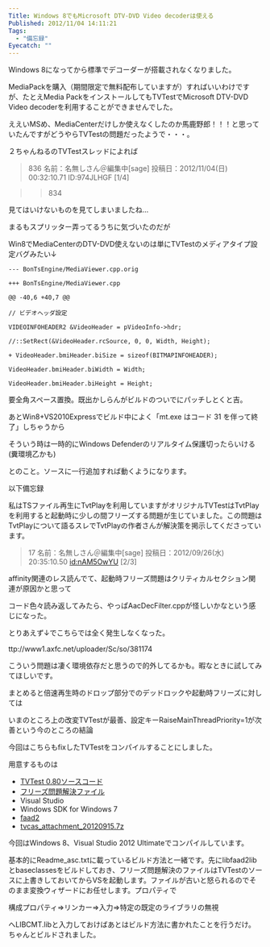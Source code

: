 ```yaml
---
Title: Windows 8でもMicrosoft DTV-DVD Video decoderは使える
Published: 2012/11/04 14:11:21
Tags:
  - "備忘録"
Eyecatch: ""
---
```

Windows 8になってから標準でデコーダーが搭載されなくなりました。

MediaPackを購入（期間限定で無料配布していますが）すればいいわけですが、たとえMedia PackをインストールしてもTVTestでMicrosoft DTV-DVD Video decoderを利用することができませんでした。

ええいMSめ、MediaCenterだけしか使えなくしたのか馬鹿野郎！！！と思っていたんですがどうやらTVTestの問題だったようで・・・。

２ちゃんねるのTVTestスレッドによれば

> 836 名前：名無しさん＠編集中[sage] 投稿日：2012/11/04(日) 00:32:10.71 ID:974JLHGF [1/4]

>>834

見てはいけないものを見てしまいましたね…

まるもスプリッター弄ってるうちに気づいたのだが

Win8でMediaCenterのDTV-DVD使えないのは単にTVTestのメディアタイプ設定バグみたい↓
```
--- BonTsEngine/MediaViewer.cpp.orig

+++ BonTsEngine/MediaViewer.cpp

@@ -40,6 +40,7 @@

// ビデオヘッダ設定

VIDEOINFOHEADER2 &VideoHeader = pVideoInfo->hdr;

//::SetRect(&VideoHeader.rcSource, 0, 0, Width, Height);

+ VideoHeader.bmiHeader.biSize = sizeof(BITMAPINFOHEADER);

VideoHeader.bmiHeader.biWidth = Width;

VideoHeader.bmiHeader.biHeight = Height;
```
要全角スペース置換。既出かしらんがビルドのついでにパッチしとくと吉。

あとWin8+VS2010Expressでビルド中によく「mt.exe はコード 31 を伴って終了」しちゃうから

そういう時は一時的にWindows Defenderのリアルタイム保護切ったらいける(糞環境乙かも)

とのこと。ソースに一行追加すれば動くようになります。

以下備忘録

私はTSファイル再生にTvtPlayを利用していますがオリジナルTVTestはTvtPlayを利用すると起動時に少しの間フリーズする問題が生じていました。この問題はTvtPlayについて語るスレでTvtPlayの作者さんが解決策を掲示してくださっています。

> 17 名前：名無しさん＠編集中[sage] 投稿日：2012/09/26(水) 20:35:10.50 [id:nAM5OwYU](http://blog.hatena.ne.jp/nAM5OwYU/) [2/3]

affinity関連のレス読んでて、起動時フリーズ問題はクリティカルセクション関連が原因かと思って

コード色々読み返してみたら、やっぱAacDecFilter.cppが怪しいかなという感じになった。

とりあえず↓でこちらでは全く発生しなくなった。

ttp://www1.axfc.net/uploader/Sc/so/381174

こういう問題は凄く環境依存だと思うので的外してるかも。暇なときに試してみてほしいです。

まとめると倍速再生時のドロップ部分でのデッドロックや起動時フリーズに対しては

いまのところ上の改変TVTestが最善、設定キーRaiseMainThreadPriority=1が次善という今のところの結論

今回はこちらもfixしたTVTestをコンパイルすることにしました。

用意するものは

- [TVTest 0.80ソースコード](http://www1.axfc.net/uploader/so/2637448.7z)
- [フリーズ問題解決ファイル](http://www1.axfc.net/uploader/Sc/so/381174)
- Visual Studio
- Windows SDK for Windows 7
- [faad2](http://www.audiocoding.com)
- [tvcas_attachment_20120915.7z](http://www1.axfc.net/uploader/so/2637449)

今回はWindows 8、Visual Studio 2012 Ultimateでコンパイルしています。

基本的にReadme_asc.txtに載っているビルド方法と一緒です。先にlibfaad2libとbaseclassesをビルドしておき、フリーズ問題解決のファイルはTVTestのソースに上書きしておいてからVSを起動します。ファイルが古いと怒られるのでそのまま変換ウィザードにお任せします。プロパティで

構成プロパティ⇒リンカー⇒入力⇒特定の既定のライブラリの無視

へLIBCMT.libと入力しておけばあとはビルド方法に書かれたことを行うだけ。ちゃんとビルドされました。
